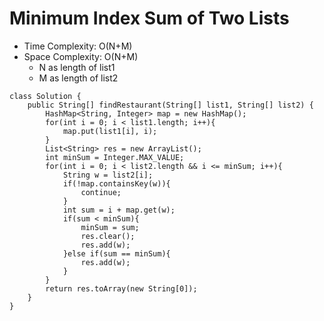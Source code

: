 # Minimum Index Sum of Two Lists

- Time Complexity: O(N+M)
- Space Complexity: O(N+M)
  - N as length of list1
  - M as length of list2

```
class Solution {
    public String[] findRestaurant(String[] list1, String[] list2) {
        HashMap<String, Integer> map = new HashMap();
        for(int i = 0; i < list1.length; i++){
            map.put(list1[i], i);
        }
        List<String> res = new ArrayList();
        int minSum = Integer.MAX_VALUE;
        for(int i = 0; i < list2.length && i <= minSum; i++){
            String w = list2[i];
            if(!map.containsKey(w)){
                continue;
            }
            int sum = i + map.get(w);
            if(sum < minSum){
                minSum = sum;
                res.clear();
                res.add(w);
            }else if(sum == minSum){
                res.add(w);
            }
        }
        return res.toArray(new String[0]);
    }
}
```
